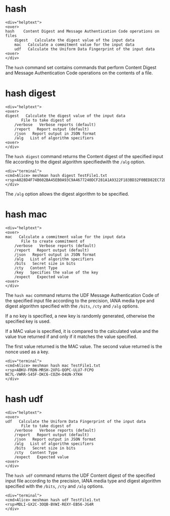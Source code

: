 

# hash

~~~~
<div="helptext">
<over>
hash    Content Digest and Message Authentication Code operations on files
    digest   Calculate the digest value of the input data
    mac   Calculate a commitment value for the input data
    udf   Calculate the Uniform Data Fingerprint of the input data
<over>
</div>
~~~~

The `hash` command set contains commands that perform Content Digest and 
Message Authentication Code operations on the contents of a file.




# hash digest

~~~~
<div="helptext">
<over>
digest   Calculate the digest value of the input data
       File to take digest of
    /verbose   Verbose reports (default)
    /report   Report output (default)
    /json   Report output in JSON format
    /alg   List of algorithm specifiers
<over>
</div>
~~~~

The `hash digest` command returns the Content digest of the specified input 
file according to the digest algorithm specifiedwith the `/alg` option.



~~~~
<div="terminal">
<cmd>Alice> meshman hash digest TestFile1.txt
<rsp>A028D4F74B602BA45EB0A93C9A4677240DCF281A1A9322F183BD32F0BED82EC72DE9C3957B2F4C9A1CCF7ED14F85D73498DF38017E703D47EBB9F0B3BF116F69
</div>
~~~~



The `/alg` option allows the digest algorithm to be specified.

# hash mac

~~~~
<div="helptext">
<over>
mac   Calculate a commitment value for the input data
       File to create commitment of
    /verbose   Verbose reports (default)
    /report   Report output (default)
    /json   Report output in JSON format
    /alg   List of algorithm specifiers
    /bits   Secret size in bits
    /cty   Content Type
    /key   Specifies the value of the key
    /expect   Expected value
<over>
</div>
~~~~

The `hash mac` command returns the UDF Message Authentication Code of the specified 
input file according to the precision, IANA media type and digest algorithm specified
with the `/bits`, `/cty` and `/alg` options.

If a no key is specified, a new key is randomly generated, otherwise the specified 
key is used. 

If a MAC value is specified, it is compared to the calculated value and the value
true returned if and only if it matches the value specified.

The first value returned is the MAC value. The second value returned is the nonce
used as a key.


~~~~
<div="terminal">
<cmd>Alice> meshman hash mac TestFile1.txt
<rsp>ABKU-FRDN-MRSH-2XFG-QOPC-ULU7-FCPO
NC7L-VWRR-S45F-DKC6-COZH-O4UN-XTKH
</div>
~~~~



# hash udf

~~~~
<div="helptext">
<over>
udf   Calculate the Uniform Data Fingerprint of the input data
       File to take digest of
    /verbose   Verbose reports (default)
    /report   Report output (default)
    /json   Report output in JSON format
    /alg   List of algorithm specifiers
    /bits   Secret size in bits
    /cty   Content Type
    /expect   Expected value
<over>
</div>
~~~~

The `hash udf` command returns the UDF Content digest of the specified input 
file according to the precision, IANA media type and digest algorithm specified
with the `/bits`, `/cty` and `/alg` options.


~~~~
<div="terminal">
<cmd>Alice> meshman hash udf TestFile1.txt
<rsp>MDLI-GX2C-3OQB-BVWI-REXY-EB56-JG4R
</div>
~~~~




